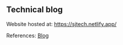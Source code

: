 ## Technical blog

Website hosted at: https://sjtech.netlify.app/

References:
[Blog](https://frontendux.dev/setup-a-dev-blog-with-gatsby-and-netlify/)

